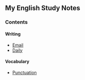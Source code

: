 ## My English Study Notes

### Contents

#### Writing

* [Email](writing-email.md)
* [Daily](writing-daily.md)

#### Vocabulary

* [Punctuation](punctuation.md)